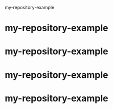 my-repository-example
# my-repository-example
# my-repository-example
# my-repository-example
# my-repository-example
